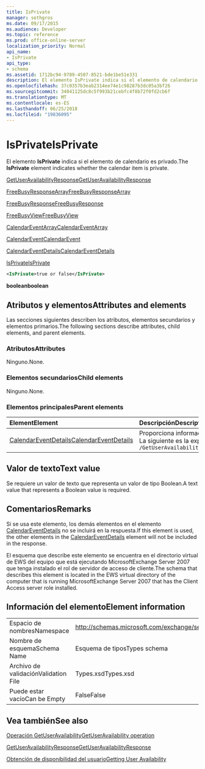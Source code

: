 ```yaml
---
title: IsPrivate
manager: sethgros
ms.date: 09/17/2015
ms.audience: Developer
ms.topic: reference
ms.prod: office-online-server
localization_priority: Normal
api_name:
- IsPrivate
api_type:
- schema
ms.assetid: 1712bc94-9789-4507-8521-bde1be51e331
description: El elemento IsPrivate indica si el elemento de calendario es privado.
ms.openlocfilehash: 37c0357b3eab2314ee74e1c98287b3dc05a3bf26
ms.sourcegitcommit: 34041125dc8c5f993b21cebfc4f8b72f0fd2cb6f
ms.translationtype: MT
ms.contentlocale: es-ES
ms.lasthandoff: 06/25/2018
ms.locfileid: "19836095"
---
```

# <a name="isprivate"></a><span data-ttu-id="393a4-103">IsPrivate</span><span class="sxs-lookup"><span data-stu-id="393a4-103">IsPrivate</span></span>

<span data-ttu-id="393a4-104">El elemento **IsPrivate** indica si el elemento de calendario es privado.</span><span class="sxs-lookup"><span data-stu-id="393a4-104">The **IsPrivate** element indicates whether the calendar item is private.</span></span> 
  
[<span data-ttu-id="393a4-105">GetUserAvailabilityResponse</span><span class="sxs-lookup"><span data-stu-id="393a4-105">GetUserAvailabilityResponse</span></span>](getuseravailabilityresponse.md)
  
[<span data-ttu-id="393a4-106">FreeBusyResponseArray</span><span class="sxs-lookup"><span data-stu-id="393a4-106">FreeBusyResponseArray</span></span>](freebusyresponsearray.md)
  
[<span data-ttu-id="393a4-107">FreeBusyResponse</span><span class="sxs-lookup"><span data-stu-id="393a4-107">FreeBusyResponse</span></span>](freebusyresponse.md)
  
[<span data-ttu-id="393a4-108">FreeBusyView</span><span class="sxs-lookup"><span data-stu-id="393a4-108">FreeBusyView</span></span>](freebusyview.md)
  
[<span data-ttu-id="393a4-109">CalendarEventArray</span><span class="sxs-lookup"><span data-stu-id="393a4-109">CalendarEventArray</span></span>](calendareventarray.md)
  
[<span data-ttu-id="393a4-110">CalendarEvent</span><span class="sxs-lookup"><span data-stu-id="393a4-110">CalendarEvent</span></span>](calendarevent.md)
  
[<span data-ttu-id="393a4-111">CalendarEventDetails</span><span class="sxs-lookup"><span data-stu-id="393a4-111">CalendarEventDetails</span></span>](calendareventdetails.md)
  
[<span data-ttu-id="393a4-112">IsPrivate</span><span class="sxs-lookup"><span data-stu-id="393a4-112">IsPrivate</span></span>](isprivate.md)
  
```xml
<IsPrivate>true or false</IsPrivate>
```

 <span data-ttu-id="393a4-113">**boolean**</span><span class="sxs-lookup"><span data-stu-id="393a4-113">**boolean**</span></span>
## <a name="attributes-and-elements"></a><span data-ttu-id="393a4-114">Atributos y elementos</span><span class="sxs-lookup"><span data-stu-id="393a4-114">Attributes and elements</span></span>

<span data-ttu-id="393a4-115">Las secciones siguientes describen los atributos, elementos secundarios y elementos primarios.</span><span class="sxs-lookup"><span data-stu-id="393a4-115">The following sections describe attributes, child elements, and parent elements.</span></span>
  
### <a name="attributes"></a><span data-ttu-id="393a4-116">Atributos</span><span class="sxs-lookup"><span data-stu-id="393a4-116">Attributes</span></span>

<span data-ttu-id="393a4-117">Ninguno.</span><span class="sxs-lookup"><span data-stu-id="393a4-117">None.</span></span>
  
### <a name="child-elements"></a><span data-ttu-id="393a4-118">Elementos secundarios</span><span class="sxs-lookup"><span data-stu-id="393a4-118">Child elements</span></span>

<span data-ttu-id="393a4-119">Ninguno.</span><span class="sxs-lookup"><span data-stu-id="393a4-119">None.</span></span>
  
### <a name="parent-elements"></a><span data-ttu-id="393a4-120">Elementos principales</span><span class="sxs-lookup"><span data-stu-id="393a4-120">Parent elements</span></span>

|<span data-ttu-id="393a4-121">**Element**</span><span class="sxs-lookup"><span data-stu-id="393a4-121">**Element**</span></span>|<span data-ttu-id="393a4-122">**Descripción**</span><span class="sxs-lookup"><span data-stu-id="393a4-122">**Description**</span></span>|
|:-----|:-----|
|[<span data-ttu-id="393a4-123">CalendarEventDetails</span><span class="sxs-lookup"><span data-stu-id="393a4-123">CalendarEventDetails</span></span>](calendareventdetails.md) <br/> |<span data-ttu-id="393a4-124">Proporciona información adicional acerca de un evento de calendario.</span><span class="sxs-lookup"><span data-stu-id="393a4-124">Provides additional information about a calendar event.</span></span>  <br/> <span data-ttu-id="393a4-125">La siguiente es la expresión de XPath para este elemento:</span><span class="sxs-lookup"><span data-stu-id="393a4-125">The following is the XPath expression to this element:</span></span>  <br/>  `/GetUserAvailabilityResponse/FreeBusyResponseArray/FreeBusyResponse/FreeBusyView/CalendarEventArray/CalendarEvent[i]/CalendarEventDetails` <br/> |
   
## <a name="text-value"></a><span data-ttu-id="393a4-126">Valor de texto</span><span class="sxs-lookup"><span data-stu-id="393a4-126">Text value</span></span>

<span data-ttu-id="393a4-127">Se requiere un valor de texto que representa un valor de tipo Boolean.</span><span class="sxs-lookup"><span data-stu-id="393a4-127">A text value that represents a Boolean value is required.</span></span>
  
## <a name="remarks"></a><span data-ttu-id="393a4-128">Comentarios</span><span class="sxs-lookup"><span data-stu-id="393a4-128">Remarks</span></span>

<span data-ttu-id="393a4-129">Si se usa este elemento, los demás elementos en el elemento [CalendarEventDetails](calendareventdetails.md) no se incluirá en la respuesta.</span><span class="sxs-lookup"><span data-stu-id="393a4-129">If this element is used, the other elements in the [CalendarEventDetails](calendareventdetails.md) element will not be included in the response.</span></span> 
  
<span data-ttu-id="393a4-130">El esquema que describe este elemento se encuentra en el directorio virtual de EWS del equipo que está ejecutando MicrosoftExchange Server 2007 que tenga instalado el rol de servidor de acceso de cliente.</span><span class="sxs-lookup"><span data-stu-id="393a4-130">The schema that describes this element is located in the EWS virtual directory of the computer that is running MicrosoftExchange Server 2007 that has the Client Access server role installed.</span></span>
  
## <a name="element-information"></a><span data-ttu-id="393a4-131">Información del elemento</span><span class="sxs-lookup"><span data-stu-id="393a4-131">Element information</span></span>

|||
|:-----|:-----|
|<span data-ttu-id="393a4-132">Espacio de nombres</span><span class="sxs-lookup"><span data-stu-id="393a4-132">Namespace</span></span>  <br/> |http://schemas.microsoft.com/exchange/services/2006/types  <br/> |
|<span data-ttu-id="393a4-133">Nombre de esquema</span><span class="sxs-lookup"><span data-stu-id="393a4-133">Schema Name</span></span>  <br/> |<span data-ttu-id="393a4-134">Esquema de tipos</span><span class="sxs-lookup"><span data-stu-id="393a4-134">Types schema</span></span>  <br/> |
|<span data-ttu-id="393a4-135">Archivo de validación</span><span class="sxs-lookup"><span data-stu-id="393a4-135">Validation File</span></span>  <br/> |<span data-ttu-id="393a4-136">Types.xsd</span><span class="sxs-lookup"><span data-stu-id="393a4-136">Types.xsd</span></span>  <br/> |
|<span data-ttu-id="393a4-137">Puede estar vacío</span><span class="sxs-lookup"><span data-stu-id="393a4-137">Can be Empty</span></span>  <br/> |<span data-ttu-id="393a4-138">False</span><span class="sxs-lookup"><span data-stu-id="393a4-138">False</span></span>  <br/> |
   
## <a name="see-also"></a><span data-ttu-id="393a4-139">Vea también</span><span class="sxs-lookup"><span data-stu-id="393a4-139">See also</span></span>



[<span data-ttu-id="393a4-140">Operación GetUserAvailability</span><span class="sxs-lookup"><span data-stu-id="393a4-140">GetUserAvailability operation</span></span>](getuseravailability-operation.md)
  
[<span data-ttu-id="393a4-141">GetUserAvailabilityResponse</span><span class="sxs-lookup"><span data-stu-id="393a4-141">GetUserAvailabilityResponse</span></span>](getuseravailabilityresponse.md)


[<span data-ttu-id="393a4-142">Obtención de disponibilidad del usuario</span><span class="sxs-lookup"><span data-stu-id="393a4-142">Getting User Availability</span></span>](http://msdn.microsoft.com/library/d4133fcb-9b0f-4e6b-aadf-a389da83516a%28Office.15%29.aspx)

